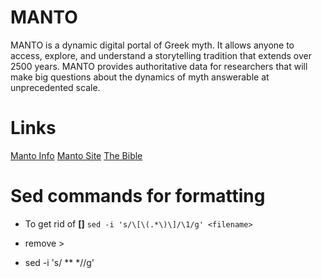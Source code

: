# MANTO
MANTO is a dynamic digital portal of Greek myth. It allows anyone to access, explore, and understand a storytelling tradition that extends over 2500 years. MANTO provides authoritative data for researchers that will make big questions about the dynamics of myth answerable at unprecedented scale.

# Links
[Manto Info](https://www.manto-myth.org/manto)
[Manto Site](https://manto.unh.edu/viewer.p/60/2616/scenario/1/geo/)
[The Bible](https://docs.google.com/document/d/1XOIfpj942tLPpQEhbGQ0KOFYmY-o3llI/edit?usp=sharing&ouid=113800486611198161607&rtpof=true&sd=true)

# Sed commands for formatting
* To get rid of **[]**
`sed -i 's/\[\(.*\)\]/\1/g' <filename>`

* remove >

* sed -i 's/ *\* *//g'